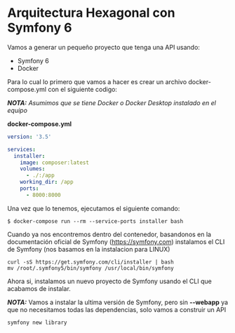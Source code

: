 # Arquitectura Hexagonal con Symfony 6

Vamos a generar un pequeño proyecto que tenga una API usando:

- Symfony 6
- Docker

Para lo cual lo primero que vamos a hacer es crear un archivo docker-compose.yml con el siguiente codigo:

***NOTA:*** _Asumimos que se tiene Docker o Docker Desktop instalado en el equipo_

**docker-compose.yml**
```yaml
version: '3.5'

services:
  installer:
    image: composer:latest
    volumes:
      - ./:/app
    working_dir: /app
    ports:
      - 8000:8000
```

Una vez que lo tenemos, ejecutamos el siguiente comando:

```shell
$ docker-compose run --rm --service-ports installer bash
```

Cuando ya nos encontremos dentro del contenedor, basandonos en la documentación oficial de Symfony (https://symfony.com) 
instalamos el CLI de Symfony (nos basamos en la instalacion para LINUX)

```shell
curl -sS https://get.symfony.com/cli/installer | bash
mv /root/.symfony5/bin/symfony /usr/local/bin/symfony
```

Ahora si, instalamos un nuevo proyecto de Symfony usando el CLI que acabamos de instalar.

***NOTA:*** Vamos a instalar la ultima versión de Symfony, pero sin **--webapp** ya que no necesitamos todas las dependencias, solo vamos a construir un API

```shell
symfony new library
```


